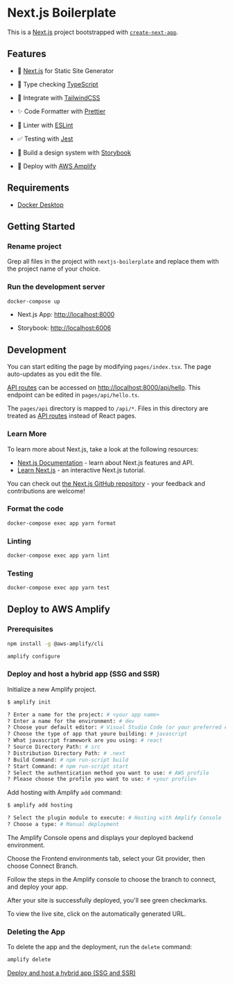 # Next.js Boilerplate

This is a [Next.js](https://nextjs.org/) project bootstrapped with [`create-next-app`](https://github.com/vercel/next.js/tree/canary/packages/create-next-app).

## Features

- 🎉 [Next.js](https://nextjs.org/) for Static Site Generator

- 🔧 Type checking [TypeScript](https://www.typescriptlang.org/)

- 💚 Integrate with [TailwindCSS](https://tailwindcss.com/)

- ✨ Code Formatter with [Prettier](https://prettier.io/)

- 🚨 Linter with [ESLint](https://eslint.org/)

- ✅ Testing with [Jest](https://jestjs.io/)

- 🎨 Build a design system with [Storybook](https://storybook.js.org/)

- 🚀 Deploy with [AWS Amplify](https://docs.amplify.aws/guides/hosting/nextjs/q/platform/js/)

## Requirements

- [Docker Desktop](https://www.docker.com/get-started)

## Getting Started

### Rename project

Grep all files in the project with `nextjs-boilerplate` and replace them with the project name of your choice.

### Run the development server

```sh
docker-compose up
```

- Next.js App: [http://localhost:8000](http://localhost:8000)

- Storybook: [http://localhost:6006](http://localhost:6006)

## Development

You can start editing the page by modifying `pages/index.tsx`. The page auto-updates as you edit the file.

[API routes](https://nextjs.org/docs/api-routes/introduction) can be accessed on [http://localhost:8000/api/hello](http://localhost:8000/api/hello). This endpoint can be edited in `pages/api/hello.ts`.

The `pages/api` directory is mapped to `/api/*`. Files in this directory are treated as [API routes](https://nextjs.org/docs/api-routes/introduction) instead of React pages.

### Learn More

To learn more about Next.js, take a look at the following resources:

- [Next.js Documentation](https://nextjs.org/docs) - learn about Next.js features and API.
- [Learn Next.js](https://nextjs.org/learn) - an interactive Next.js tutorial.

You can check out [the Next.js GitHub repository](https://github.com/vercel/next.js/) - your feedback and contributions are welcome!

### Format the code

```sh
docker-compose exec app yarn format
```

### Linting

```sh
docker-compose exec app yarn lint
```

### Testing

```sh
docker-compose exec app yarn test
```

## Deploy to AWS Amplify

### Prerequisites

```sh
npm install -g @aws-amplify/cli
```

```sh
amplify configure
```

### Deploy and host a hybrid app (SSG and SSR)

Initialize a new Amplify project.

```sh
$ amplify init

? Enter a name for the project: # <your app name>
? Enter a name for the environment: # dev
? Choose your default editor: # Visual Studio Code (or your preferred editor)
? Choose the type of app that youre building: # javascript
? What javascript framework are you using: # react
? Source Directory Path: # src
? Distribution Directory Path: # .next
? Build Command: # npm run-script build
? Start Command: # npm run-script start
? Select the authentication method you want to use: # AWS profile
? Please choose the profile you want to use: # <your profile>
```

Add hosting with Amplify `add` command:

```sh
$ amplify add hosting

? Select the plugin module to execute: # Hosting with Amplify Console
? Choose a type: # Manual deployment
```

The Amplify Console opens and displays your deployed backend environment.

Choose the Frontend environments tab, select your Git provider, then choose Connect Branch.

Follow the steps in the Amplify console to choose the branch to connect, and deploy your app.

After your site is successfully deployed, you'll see green checkmarks.

To view the live site, click on the automatically generated URL.

### Deleting the App

To delete the app and the deployment, run the `delete` command:

```sh
amplify delete
```

[Deploy and host a hybrid app (SSG and SSR)](https://docs.amplify.aws/guides/hosting/nextjs/q/platform/js/#deploy-and-host-a-hybrid-app-ssg-and-ssr)
